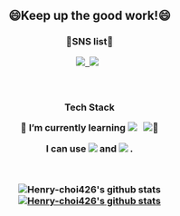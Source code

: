 
<!--
**Henry-choi426/Henry-choi426** is a ✨ _special_ ✨ repository because its `README.md` (this file) appears on your GitHub profile.

Here are some ideas to get you started:

- 🔭 I’m currently working on ...
- 🌱 I’m currently learning ...
- 👯 I’m looking to collaborate on ...
- 🤔 I’m looking for help with ...
- 💬 Ask me about ...
- 📫 How to reach me: ...
- 😄 Pronouns: ...
- ⚡ Fun fact: ...
-->
<h2 align='center'> 😄Keep up the good work!😄 </p>
<h3 align='center'> 👯SNS list👯 </p>
<p align='center'>
<a href="https://www.facebook.com/profile.php?id=100004903779472" target="_blank"><img src="https://img.shields.io/badge/Facebook-1877F2?style=flat-square&logo=Facebook&logoColor=white"/>&nbsp; </a>
<a href="https://www.instagram.com/han._.seung/" target="_blank"><img src="https://img.shields.io/badge/Instagram-E4405F?style=flat-square&logo=Instagram&logoColor=white"/></a> &nbsp;</p><br>
<h3 align='center'>Tech Stack</p>
🌱 I’m currently learning <img src="https://img.shields.io/badge/Python-3776AB?style=flat-square&logo=Python&logoColor=white"/></a> &nbsp; <img src="https://img.shields.io/badge/Oracle DB-F80000?style=flat-square&logo=Oracle&logoColor=white"/></a>🌱</p>
I can use <img src="https://img.shields.io/badge/SAP ABAP-0FAAFF?style=flat-square&logo=SAP&logoColor=white"/></a> and <img src="https://img.shields.io/badge/R-276DC3?style=flat-square&logo=R&logoColor=white"/></a> .</p><br>

![Henry-choi426's github stats](https://github-readme-stats.vercel.app/api?username=Henry-choi426&show_icons=true)
[![Henry-choi426's github stats](https://github-readme-stats.vercel.app/api/top-langs/?username=Henry-choi426&show_icons=true&hide_border=true&title_color=004386&icon_color=004386&layout=compact)](https://github.com/Henry-choi426)
